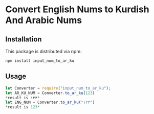 # Convert English Nums to Kurdish And Arabic Nums

## Installation

This package is distributed via npm:

```
npm install input_num_to_ar_ku
```

## Usage

```javascript
let Converter = require("input_num_to_ar_ku");
let AR_KU_NUM = Converter.to_ar_ku(123)
*result is ١٢٣*
let ENG_NUM = Converter.to_ar_ku("١٢٣")
*result is 123*
```
